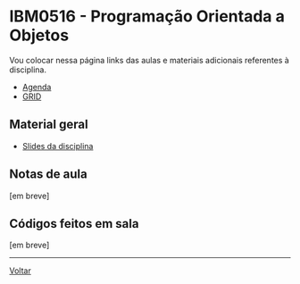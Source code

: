 # IBM0516 - Programação Orientada a Objetos

Vou colocar nessa página links das aulas e materiais adicionais referentes à disciplina.

* [Agenda](agenda.md)
* [GRID](grid.md)

## Material geral

* [Slides da disciplina](/./assets/poo/slides.pdf)

## Notas de aula

[em breve]

## Códigos feitos em sala

[em breve]

---

[Voltar](https://victor0machado.github.io/)
